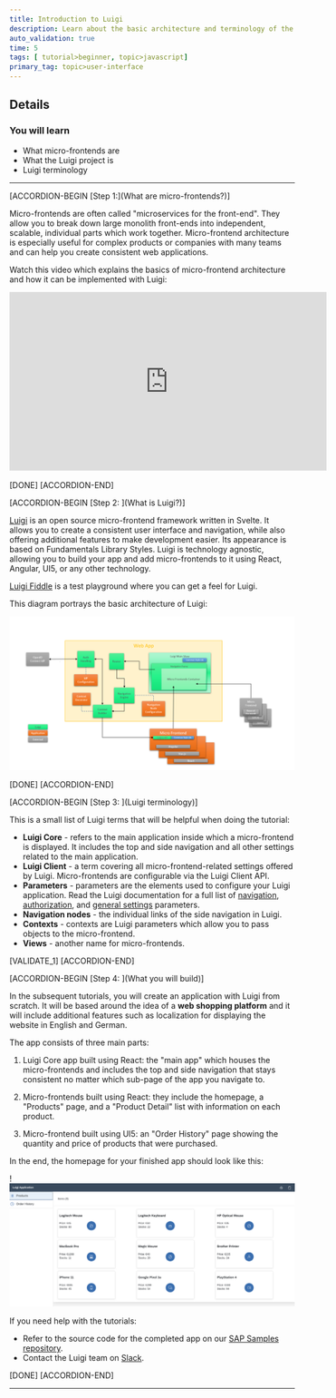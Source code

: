 ```yaml
---
title: Introduction to Luigi
description: Learn about the basic architecture and terminology of the Luigi micro-frontend framework, and learn what you will build in the next tutorial steps.
auto_validation: true
time: 5
tags: [ tutorial>beginner, topic>javascript]
primary_tag: topic>user-interface
---
```


## Details
### You will learn
  - What micro-frontends are
  - What the Luigi project is
  - Luigi terminology

---

[ACCORDION-BEGIN [Step 1:](What are micro-frontends?)]

Micro-frontends are often called "microservices for the front-end". They allow you to break down large monolith front-ends into independent, scalable, individual parts which work together. Micro-frontend architecture is especially useful for complex products or companies with many teams and can help you create consistent web applications.

Watch this video which explains the basics of micro-frontend architecture and how it can be implemented with Luigi:

<iframe width="560" height="315" src="https://www.youtube.com/embed/Bjp1_yvtR4Y" frameborder="0" allowfullscreen></iframe>

[DONE]
[ACCORDION-END]

[ACCORDION-BEGIN [Step 2: ](What is Luigi?)]

[Luigi](https://luigi-project.io) is an open source micro-frontend framework written in Svelte. It allows you to create a consistent user interface and navigation, while also offering additional features to make development easier. Its appearance is based on Fundamentals Library Styles. Luigi is technology agnostic, allowing you to build your app and add micro-frontends to it using React, Angular, UI5, or any other technology.

[Luigi Fiddle](https://fiddle.luigi-project.io) is a test playground where you can get a feel for Luigi.

This diagram portrays the basic architecture of Luigi:

![Luigi architecture](architecture.png)

[DONE]
[ACCORDION-END]


[ACCORDION-BEGIN [Step 3: ](Luigi terminology)]

This is a small list of Luigi terms that will be helpful when doing the tutorial:

- **Luigi Core** - refers to the main application inside which a micro-frontend is displayed. It includes the top and side navigation and all other settings related to the main application.
- **Luigi Client** - a term covering all micro-frontend-related settings offered by Luigi. Micro-frontends are configurable via the Luigi Client API.
- **Parameters** - parameters are the elements used to configure your Luigi application. Read the Luigi documentation for a full list of [navigation](https://docs.luigi-project.io/docs/navigation-parameters-reference), [authorization](https://docs.luigi-project.io/docs/authorization-configuration), and [general settings](https://docs.luigi-project.io/docs/general-settings) parameters.
- **Navigation nodes** - the individual links of the side navigation in Luigi.
- **Contexts** - contexts are Luigi parameters which allow you to pass objects to the micro-frontend.
- **Views** - another name for micro-frontends.

[VALIDATE_1]
[ACCORDION-END]

[ACCORDION-BEGIN [Step 4: ](What you will build)]

In the subsequent tutorials, you will create an application with Luigi from scratch. It will be based around the idea of a **web shopping platform** and it will include additional features such as localization for displaying the website in English and German.

The app consists of three main parts:

1. Luigi Core app built using React: the "main app" which houses the micro-frontends and includes the top and side navigation that stays consistent no matter which sub-page of the app you navigate to.

2. Micro-frontends built using React: they include the homepage, a "Products" page, and a "Product Detail" list with information on each product.

3. Micro-frontend built using UI5: an "Order History" page showing the quantity and price of products that were purchased.

In the end, the homepage for your finished app should look like this:

!![Luigi shopping app](luigi-shopping-app.png)

If you need help with the tutorials:

- Refer to the source code for the completed app on our [SAP Samples repository](https://github.com/SAP-samples/luigi-micro-frontend-application).  
- Contact the Luigi team on [Slack](https://slack.luigi-project.io).



[DONE]
[ACCORDION-END]





---

